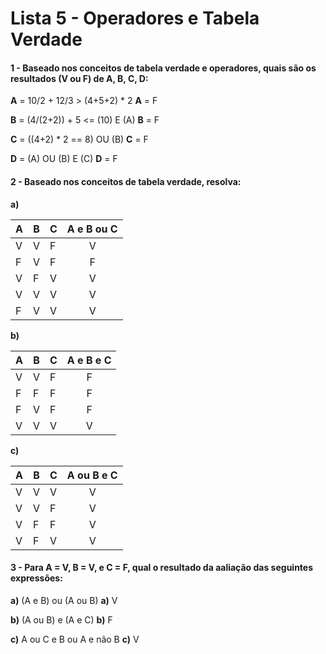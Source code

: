 # Lista 5 - Operadores e Tabela Verdade

#### 1 - Baseado nos conceitos de tabela verdade e operadores, quais são os resultados (V ou F) de A, B, C, D:

**A** = 10/2 + 12/3 > (4+5+2) * 2
**A** = F

**B** = (4/(2+2)) + 5 <= (10) E (A)
**B** = F

**C** = ((4+2) * 2 == 8) OU (B)
**C** = F

**D** = (A) OU (B) E (C)
**D** = F

#### 2 - Baseado nos conceitos de tabela verdade, resolva:

**a)**

| A | B | C | A e B ou C |
| --- | --- | --- | :---: |
| V | V | F | V |
| F | V | F | F |
| V | F | V | V |
| V | V | V | V |
| F | V | V | V |

**b)**

| A | B | C | A e B e C |
| --- | --- | --- | :---: |
| V | V | F | F |
| F | F | F | F |
| F | V | F | F |
| V | V | V | V |

**c)**

| A | B | C | A ou B e C |
| --- | --- | --- | :---: |
| V | V | V | V |
| V | V | F | V |
| V | F | F | V |
| V | F | V | V |

#### 3 - Para A = V, B = V, e C = F, qual o resultado da aaliação das seguintes expressões:

**a)** (A e B) ou (A ou B)
**a)** V

**b)** (A ou B) e (A e C)
**b)** F

**c)** A ou C e B ou A e não B
**c)** V
